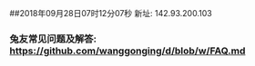 ##2018年09月28日07时12分07秒 新址: 142.93.200.103
### 兔友常见问题及解答: https://github.com/wanggonging/d/blob/w/FAQ.md
